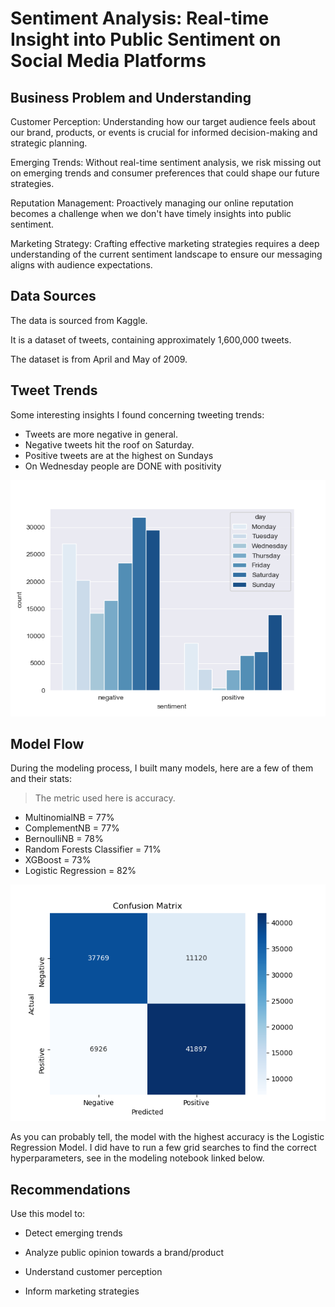 # Sentiment Analysis: Real-time Insight into Public Sentiment on Social Media Platforms

## Business Problem and Understanding

Customer Perception: Understanding how our target audience feels about our brand, products, or events is crucial for informed decision-making and strategic planning.

Emerging Trends: Without real-time sentiment analysis, we risk missing out on emerging trends and consumer preferences that could shape our future strategies.

Reputation Management: Proactively managing our online reputation becomes a challenge when we don't have timely insights into public sentiment.

Marketing Strategy: Crafting effective marketing strategies requires a deep understanding of the current sentiment landscape to ensure our messaging aligns with audience expectations.

## Data Sources

The data is sourced from Kaggle. 

It is a dataset of tweets, containing approximately 1,600,000 tweets. 

The dataset is from April and May of 2009.

## Tweet Trends

Some interesting insights I found concerning tweeting trends:

* Tweets are more negative in general.
* Negative tweets hit the roof on Saturday.
* Positive tweets are at the highest on Sundays
* On Wednesday people are DONE with positivity

![tweetcount](./images/tweet_count_by_day.png)

## Model Flow 

During the modeling process, I built many models, here are a few of them and their stats:

> The metric used here is accuracy.

* MultinomialNB = 77%
* ComplementNB = 77%
* BernoulliNB = 78%
* Random Forests Classifier = 71% 
* XGBoost = 73%
* Logistic Regression = 82%

![logregcm](./images/confmatrix.png)

As you can probably tell, the model with the highest accuracy is the Logistic Regression Model. I did have to run a few grid searches to find the correct hyperparameters, see in the modeling notebook linked below.

## Recommendations

Use this model to:

* Detect emerging trends

* Analyze public opinion towards a brand/product

* Understand customer perception

* Inform marketing strategies
